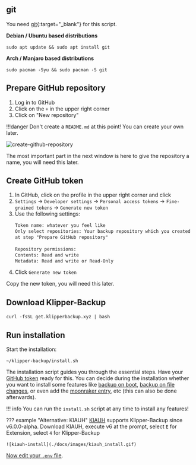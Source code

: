 ## git
You need [git](https://git-scm.com/download/linux){:target="_blank"} for this script.

**Debian / Ubuntu based distributions**
```shell
sudo apt update && sudo apt install git
```

**Arch / Manjaro based distributions**
```shell
sudo pacman -Syu && sudo pacman -S git
```

## Prepare GitHub repository
1. Log in to GitHub
2. Click on the `+` in the upper right corner
3. Click on "New repository"

!!!danger 
    Don't create a `README.md` at this point! You can create your own later.

![create-github-repository](https://i.imgur.com/pMKBQWt.png)

The most important part in the next window is here to give the repository a name, you will need this later.

## Create GitHub token
1. In GitHub, click on the profile in the upper right corner and click
2. `Settings` → `Developer settings` → `Personal access tokens` → `Fine-grained tokens` → `Generate new token`
3. Use the following settings:
   ```
   Token name: whatever you feel like
   Only select repositories: Your backup repository which you created at step "Prepare GitHub repository"
   
   Repository permissions:
   Contents: Read and write
   Metadata: Read and write or Read-Only
   ```
4. Click `Generate new token`

Copy the new token, you will need this later.

## Download Klipper-Backup
```shell
curl -fsSL get.klipperbackup.xyz | bash
```

## Run installation
Start the installation: 
```shell
~/klipper-backup/install.sh
```

The installation script guides you through the essential steps. Have your [GitHub token](installation.md#create-github-token) ready for this. You can decide during the installation whether you want to install some features like [backup on boot](automation.md#backup-on-boot), [backup on file changes](automation.md#backup-on-file-changes), or even add the [moonraker entry](updating.md#moonraker-update-manager), etc (this can also be done afterwards).

!!! info
    You can run the `install.sh` script at any time to install any features!

??? example "Alternative: KIAUH"
    [KIAUH](https://github.com/dw-0/kiauh) supports Klipper-Backup since v6.0.0-alpha.
    Download KIAUH, execute v6 at the prompt, select `E` for Extension, select `4` for Klipper-Backup
    
    ![kiauh-install](./docs/images/kiauh_install.gif)

[Now edit your `.env` file](configuration.md).
